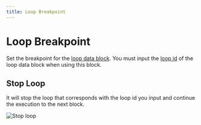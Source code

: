 ```yaml
---
title: Loop Breakpoint
---
```


# Loop Breakpoint

Set the breakpoint for the [loop data block](/browser-automation/blocks/loop-data.html#breakpoint). You must input the [loop id](/browser-automation/blocks/loop-data.md#loop-id) of the loop data block when using this block.

## Stop Loop

It will stop the loop that corresponds with the loop id you input and continue the execution to the next block.

![Stop loop](https://s3.ap-southeast-1.amazonaws.com/automa-pub/i/2024/12/03/mhqfa-yj.png)
